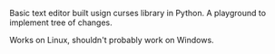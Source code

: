 Basic text editor built usign curses library in Python. A playground to implement tree of changes. 

Works on Linux, shouldn't probably work on Windows.